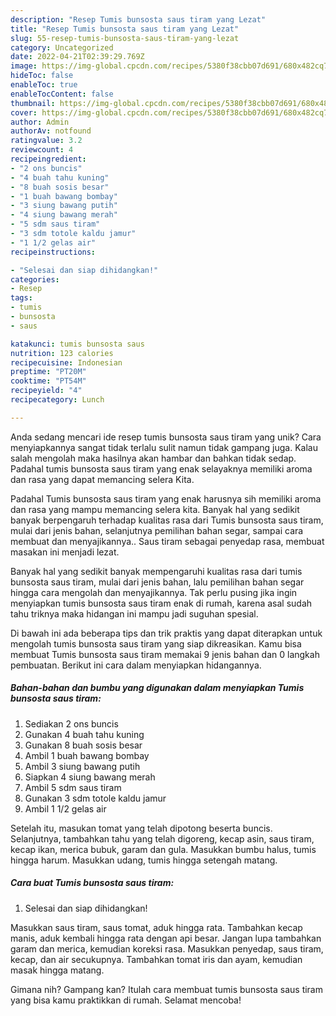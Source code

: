 ```yaml
---
description: "Resep Tumis bunsosta saus tiram yang Lezat"
title: "Resep Tumis bunsosta saus tiram yang Lezat"
slug: 55-resep-tumis-bunsosta-saus-tiram-yang-lezat
category: Uncategorized
date: 2022-04-21T02:39:29.769Z
image: https://img-global.cpcdn.com/recipes/5380f38cbb07d691/680x482cq70/tumis-bunsosta-saus-tiram-foto-resep-utama.jpg
hideToc: false
enableToc: true
enableTocContent: false
thumbnail: https://img-global.cpcdn.com/recipes/5380f38cbb07d691/680x482cq70/tumis-bunsosta-saus-tiram-foto-resep-utama.jpg
cover: https://img-global.cpcdn.com/recipes/5380f38cbb07d691/680x482cq70/tumis-bunsosta-saus-tiram-foto-resep-utama.jpg
author: Admin
authorAv: notfound
ratingvalue: 3.2
reviewcount: 4
recipeingredient:
- "2 ons buncis"
- "4 buah tahu kuning"
- "8 buah sosis besar"
- "1 buah bawang bombay"
- "3 siung bawang putih"
- "4 siung bawang merah"
- "5 sdm saus tiram"
- "3 sdm totole kaldu jamur"
- "1 1/2 gelas air"
recipeinstructions:

- "Selesai dan siap dihidangkan!"
categories:
- Resep
tags:
- tumis
- bunsosta
- saus

katakunci: tumis bunsosta saus 
nutrition: 123 calories
recipecuisine: Indonesian
preptime: "PT20M"
cooktime: "PT54M"
recipeyield: "4"
recipecategory: Lunch

---
```





Anda sedang mencari ide resep tumis bunsosta saus tiram yang unik? Cara menyiapkannya sangat tidak terlalu sulit namun tidak gampang juga. Kalau salah mengolah maka hasilnya akan hambar dan bahkan tidak sedap. Padahal tumis bunsosta saus tiram yang enak selayaknya memiliki aroma dan rasa yang dapat memancing selera Kita.





Padahal Tumis bunsosta saus tiram yang enak harusnya sih memiliki aroma dan rasa yang mampu memancing selera kita. Banyak hal yang sedikit banyak berpengaruh terhadap kualitas rasa dari Tumis bunsosta saus tiram, mulai dari jenis bahan, selanjutnya pemilihan bahan segar, sampai cara membuat dan menyajikannya.. Saus tiram sebagai penyedap rasa, membuat masakan ini menjadi lezat.

Banyak hal yang sedikit banyak mempengaruhi kualitas rasa dari tumis bunsosta saus tiram, mulai dari jenis bahan, lalu pemilihan bahan segar hingga cara mengolah dan menyajikannya. Tak perlu pusing jika ingin menyiapkan tumis bunsosta saus tiram enak di rumah, karena asal sudah tahu triknya maka hidangan ini mampu jadi suguhan spesial.






Di bawah ini ada beberapa tips dan trik praktis yang dapat diterapkan untuk mengolah tumis bunsosta saus tiram yang siap dikreasikan. Kamu bisa membuat Tumis bunsosta saus tiram memakai 9 jenis bahan dan 0 langkah pembuatan. Berikut ini cara dalam menyiapkan hidangannya.

<!--inarticleads1-->

##### Bahan-bahan dan bumbu yang digunakan dalam menyiapkan Tumis bunsosta saus tiram:

1. Sediakan 2 ons buncis
1. Gunakan 4 buah tahu kuning
1. Gunakan 8 buah sosis besar
1. Ambil 1 buah bawang bombay
1. Ambil 3 siung bawang putih
1. Siapkan 4 siung bawang merah
1. Ambil 5 sdm saus tiram
1. Gunakan 3 sdm totole kaldu jamur
1. Ambil 1 1/2 gelas air


Setelah itu, masukan tomat yang telah dipotong beserta buncis. Selanjutnya, tambahkan tahu yang telah digoreng, kecap asin, saus tiram, kecap ikan, merica bubuk, garam dan gula. Masukkan bumbu halus, tumis hingga harum. Masukkan udang, tumis hingga setengah matang. 

<!--inarticleads2-->

##### Cara buat Tumis bunsosta saus tiram:


1. Selesai dan siap dihidangkan!

Masukkan saus tiram, saus tomat, aduk hingga rata. Tambahkan kecap manis, aduk kembali hingga rata dengan api besar. Jangan lupa tambahkan garam dan merica, kemudian koreksi rasa. Masukkan penyedap, saus tiram, kecap, dan air secukupnya. Tambahkan tomat iris dan ayam, kemudian masak hingga matang. 

Gimana nih? Gampang kan? Itulah cara membuat tumis bunsosta saus tiram yang bisa kamu praktikkan di rumah. Selamat mencoba!
